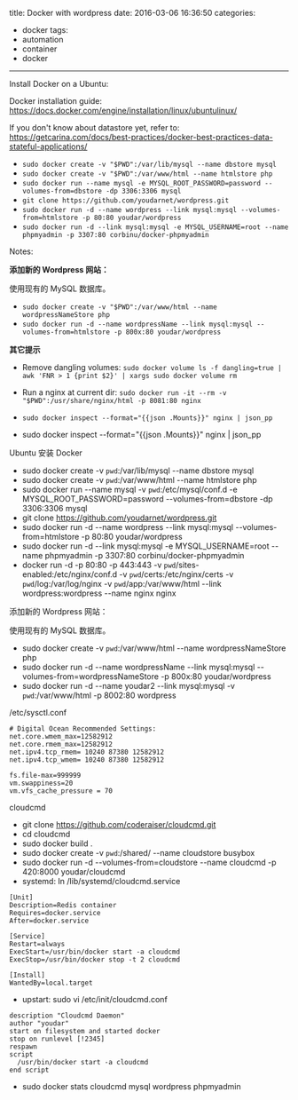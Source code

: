 title: Docker with wordpress
date: 2016-03-06 16:36:50
categories:
- docker
tags:
- automation
- container
- docker
---

Install Docker on a Ubuntu:

Docker installation guide: https://docs.docker.com/engine/installation/linux/ubuntulinux/

If you don't know about datastore yet, refer to: https://getcarina.com/docs/best-practices/docker-best-practices-data-stateful-applications/

- `sudo docker create -v "$PWD":/var/lib/mysql --name dbstore mysql`
- `sudo docker create -v "$PWD":/var/www/html --name htmlstore php`
- `sudo docker run --name mysql -e MYSQL_ROOT_PASSWORD=password --volumes-from=dbstore -dp 3306:3306 mysql`
- `git clone https://github.com/youdarnet/wordpress.git`
- `sudo docker run -d --name wordpress --link mysql:mysql --volumes-from=htmlstore -p 80:80 youdar/wordpress`
- `sudo docker run -d --link mysql:mysql -e MYSQL_USERNAME=root --name phpmyadmin -p 3307:80 corbinu/docker-phpmyadmin`


Notes:

**添加新的 Wordpress 网站：**

使用现有的 MySQL 数据库。

- `sudo docker create -v "$PWD":/var/www/html --name wordpressNameStore php`
- `sudo docker run -d --name wordpressName --link mysql:mysql --volumes-from=htmlstore -p 800x:80 youdar/wordpress`

**其它提示**

- Remove dangling volumes: `sudo docker volume ls -f dangling=true | awk 'FNR > 1 {print $2}' | xargs sudo docker volume rm`
- Run a nginx at current dir: `sudo docker run -it --rm -v "$PWD":/usr/share/nginx/html -p 8081:80 nginx`

- `sudo docker inspect --format="{{json .Mounts}}" nginx | json_pp`

<!-- more -->

- sudo docker inspect --format="{{json .Mounts}}" nginx | json_pp

Ubuntu 安装 Docker

- sudo docker create -v `pwd`:/var/lib/mysql --name dbstore mysql
- sudo docker create -v `pwd`:/var/www/html --name htmlstore php
- sudo docker run --name mysql -v `pwd`:/etc/mysql/conf.d -e MYSQL_ROOT_PASSWORD=password --volumes-from=dbstore -dp 3306:3306 mysql
- git clone https://github.com/youdarnet/wordpress.git
- sudo docker run -d --name wordpress --link mysql:mysql --volumes-from=htmlstore -p 80:80 youdar/wordpress
- sudo docker run -d --link mysql:mysql -e MYSQL_USERNAME=root --name phpmyadmin -p 3307:80 corbinu/docker-phpmyadmin
- docker run -d -p 80:80 -p 443:443 -v `pwd`/sites-enabled:/etc/nginx/conf.d -v `pwd`/certs:/etc/nginx/certs -v `pwd`/log:/var/log/nginx -v `pwd`/app:/var/www/html --link wordpress:wordpress --name nginx nginx

添加新的 Wordpress 网站：

使用现有的 MySQL 数据库。

- sudo docker create -v `pwd`:/var/www/html --name wordpressNameStore php
- sudo docker run -d --name wordpressName --link mysql:mysql --volumes-from=wordpressNameStore -p 800x:80 youdar/wordpress
- sudo docker run -d --name youdar2 --link mysql:mysql -v `pwd`:/var/www/html -p 8002:80 wordpress

/etc/sysctl.conf

```
# Digital Ocean Recommended Settings:
net.core.wmem_max=12582912
net.core.rmem_max=12582912
net.ipv4.tcp_rmem= 10240 87380 12582912
net.ipv4.tcp_wmem= 10240 87380 12582912

fs.file-max=999999
vm.swappiness=20
vm.vfs_cache_pressure = 70
```

cloudcmd

- git clone https://github.com/coderaiser/cloudcmd.git
- cd cloudcmd
- sudo docker build .
- sudo docker create -v `pwd`:/shared/ --name cloudstore busybox
- sudo docker run -d --volumes-from=cloudstore --name cloudcmd -p 420:8000 youdar/cloudcmd
- systemd: In /lib/systemd/cloudcmd.service

```
[Unit]
Description=Redis container
Requires=docker.service
After=docker.service

[Service]
Restart=always
ExecStart=/usr/bin/docker start -a cloudcmd
ExecStop=/usr/bin/docker stop -t 2 cloudcmd

[Install]
WantedBy=local.target
```
- upstart: sudo vi /etc/init/cloudcmd.conf

```
description "Cloudcmd Daemon"
author "youdar"
start on filesystem and started docker
stop on runlevel [!2345]
respawn
script
  /usr/bin/docker start -a cloudcmd
end script
```

- sudo docker stats cloudcmd mysql wordpress phpmyadmin